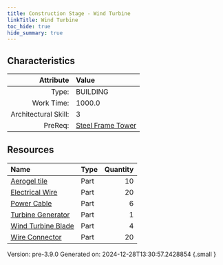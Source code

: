 ```yaml
---
title: Construction Stage - Wind Turbine
linkTitle: Wind Turbine
toc_hide: true
hide_summary: true
---
```


## Characteristics

| Attribute      | Value |
|--------:|:------|
|Type:|BUILDING|
|Work Time:|1000.0|
|Architectural Skill:|3|
|PreReq:|[Steel Frame Tower](/docs/definitions/construction/steel-frame-tower)|

## Resources

| Name | Type | Quantity |
|:-----|:-----|-----:|
|[Aerogel tile](/docs/definitions/part/aerogel-tile)|Part|10|
|[Electrical Wire](/docs/definitions/part/electrical-wire)|Part|20|
|[Power Cable](/docs/definitions/part/power-cable)|Part|6|
|[Turbine Generator](/docs/definitions/part/turbine-generator)|Part|1|
|[Wind Turbine Blade](/docs/definitions/part/wind-turbine-blade)|Part|4|
|[Wire Connector](/docs/definitions/part/wire-connector)|Part|20|



Version: pre-3.9.0 Generated on: 2024-12-28T13:30:57.2428854
{.small }